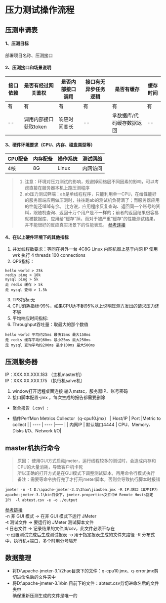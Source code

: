 压力测试操作流程
==========
## 压测申请表
#### 1、压测目标
部署项目名称、压测接口  
#### 2、压测接口和场景说明

|  接口依赖   | 是否有经过网关鉴权 | 是否内部接口调用 | 接口有无异步任务逻辑 |是否有缓存 |缓存时间 |
|  ----  | ----  |----  |----  |----  |----  |
| 有 | 有 | 有 | 有 | 有 | 有 |
| --  | 调用内部接口获取token |响应时间变长 |-- |拿数据库/代码缓存数据返回 |--|

#### 3、硬件环境要求（CPU、内存、磁盘类型等）

|CPU配备|内存配备|操作系统|测试网络|
|  ----  | ----  |----  |----  |
|4核|8G|Linux|内网访问|

>  1. 注意：环境对压力测试的影响，规避掉网络层不同因素的影响，可以考虑直接在服务器本机上跑压测程序  
>  2. ab压力测试弊端：ab是单线程程序，只能利用单一CPU，在给性能好的服务器端应用做压测时，往往跑ab的测试机负荷满了；而服务器应用的性能还绰绰有余。
比方说，应用程序反复查询、返回同一个账号的资料，跟随机查询、返回十万个用户是不一样的；前者的返回结果很容易就被数据库、应用给“缓存”掉。而对于被严重“缓存”的性能测试结果，并不能很好的反应真实场景下的性能表现。
[参考连接](https://www.zhihu.com/question/19867883)  

#### 4、在以上硬件环境下的其他指标
1. 并发线程数要求：等同在另外一台 4C8G Linux 内网机器上基于内网 IP 使用 wrk 执行 4 threads 100 connections
2. QPS指标：
```
hello world > 25k
redis ping > 10k
mysql ping > 5k
走 redis 缓存 > 5k
走 mysql 查询 > 1.5k
```
3. TPS指标:无
4. CPU消耗指标:99%，如果CPU达不到95%以上说明压测方发出的请求压力还不够
5. 平均响应时间指标:
6. Throughput吞吐量：取最大的那个数值
```buildoutcfg
hello world 平均约25ms 最快15ms 最大150ms
走 redis 缓存平均约60ms 最小25ms 最大250ms
走 mysql 查询平均约200ms 最小100ms 最大500ms
```

## 压测服务器
IP：XXX.XX.XXX.183 （主机master机）  
IP：XXX.XX.XXX.175 （执行机salve机）

1. window打开远程桌面连接 输入mstsc，服务器IP、账号密码
2. 接口脚本配置-jmx ，每次生成的报告都需要删除 
- 聚合报告（.csv）:  


- 插件PerfMon Metrics Collector（q-cpu10.jmx）
|  Host/IP   | Port |Metric to collect | 
|  ----  | ----  |----  |
|  内网IP  | 默认端口4444  | CPU、Memory、Disks I/O、Network I/O|

## master机执行命令
> 原因：
使用GUI方式启动jmeter，运行线程较多的测试时，会造成内存和CPU的大量消耗，导致客户机卡死  
> 所以正确的打开方式是在GUI模式下调整测试脚本，再用命令行模式执行    
> 备注：需要等命令执行完了才打开jmeter脚本，否则会导致执行脚本时报错
```buildoutcfg
jmeter -n -t D:\apache-jmeter-3.1\2hao\jiaoben.jmx -R IP:端口（其中IP为apache-jmeter-3.1\bin目录下，jmeter.properties文件中# Remote Hosts指定IP） -l abtest.csv -e -o ./output
```
[参考链接](https://www.cnblogs.com/kongzhongqijing/p/7216693.html)  
-n 非 GUI 模式 -> 在非 GUI 模式下运行 JMeter  
-t 测试文件 -> 要运行的 JMeter 测试脚本文件  
-l 日志文件 -> 记录结果的文件jtl/csv，此文件必须不存在  
-e 设置测试完成后生成测试报表
-o 用于指定报表生成的文件夹路径
-R 分布式中，执行机+端口，多个时用分号隔开

## 数据整理
- 将D:\apache-jmeter-3.1\2hao目录下的文件：q-cpu10.jmx、q-error.jmx剪切进命名后的文件夹中
- 将D:\apache-jmeter-3.1\bin     目前下的文件：abtest.csv剪切进命名后的文件夹中  
确保重新压测生成的文件是唯一的 